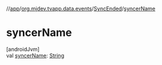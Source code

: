 //[app](../../../index.md)/[org.mjdev.tvapp.data.events](../index.md)/[SyncEnded](index.md)/[syncerName](syncer-name.md)

# syncerName

[androidJvm]\
val [syncerName](syncer-name.md): [String](https://kotlinlang.org/api/latest/jvm/stdlib/kotlin/-string/index.html)
